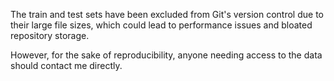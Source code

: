 The train and test sets have been excluded from Git's version control due to their large file sizes, which could lead to performance issues and bloated repository storage.

However, for the sake of reproducibility, anyone needing access to the data should contact me directly.
